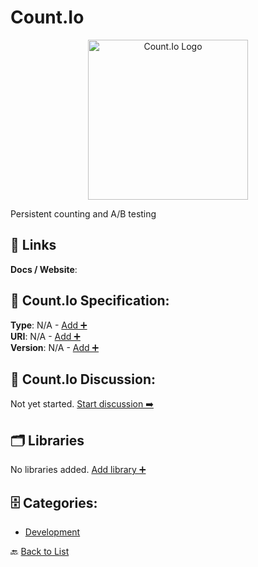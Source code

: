 # Count.Io
<p align="center">
    <img width="256" src="https://raw.githubusercontent.com/apis-list/apis-list/main/apis/count-io/logo_256x256.png" alt="Count.Io Logo"/>
</p>
Persistent counting and A/B testing

##  🔗 Links
**Docs / Website**: 

## 🧬 Count.Io Specification:
**Type**: N/A - [Add ➕](https://github.com/apis-list/apis-list/edit/main/apis.yaml#L4099)  
**URI**: N/A - [Add ➕](https://github.com/apis-list/apis-list/edit/main/apis.yaml#L4099)  
**Version**: N/A - [Add ➕](https://github.com/apis-list/apis-list/edit/main/apis.yaml#L4099)

## 💬 Count.Io Discussion:
Not yet started. [Start discussion ➡️](https://github.com/apis-list/apis-list/discussions/new)

## 🗂️ Libraries

No libraries added. [Add library ➕](https://github.com/apis-list/apis-list/edit/main/apis.yaml#L4099)    


## 🗄️ Categories:
- [Development](https://github.com/apis-list/apis-list#development-)

🔙  [Back to List](https://github.com/apis-list/apis-list)
